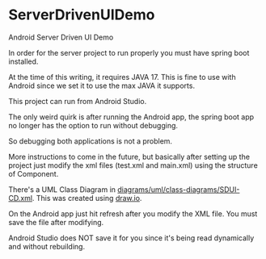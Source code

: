 # ServerDrivenUIDemo
Android Server Driven UI Demo

In order for the server project to run properly you must have spring boot installed.

At the time of this writing, it requires JAVA 17. This is fine to use with Android since we set it to use the max JAVA it supports.

This project can run from Android Studio.

The only weird quirk is after running the Android app, the spring boot app no longer has the option to run without debugging.

So debugging both applications is not a problem.

More instructions to come in the future, but basically after setting up the project just modify the xml files (test.xml and main.xml) using the structure of Component.

There's a UML Class Diagram in [diagrams/uml/class-diagrams/SDUI-CD.xml](diagrams/uml/class-diagrams/SDUI-CD.xml). This was created using [draw.io](https://app.draw.io).

On the Android app just hit refresh after you modify the XML file. You must save the file after modifying.

Android Studio does NOT save it for you since it's being read dynamically and without rebuilding.
